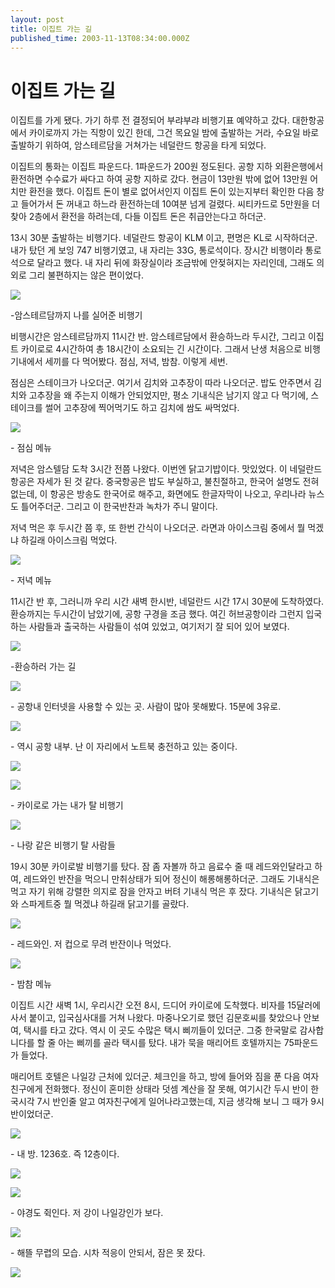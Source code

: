 ```yaml
---
layout: post
title: 이집트 가는 길
published_time: 2003-11-13T08:34:00.000Z
---
```


# 이집트 가는 길


이집트를 가게 됐다. 가기 하루 전 결정되어 부랴부랴 비행기표 예약하고 갔다. 대한항공에서 카이로까지 가는 직항이 있긴 한데, 그건 목요일 밤에 출발하는 거라, 수요일 바로 출발하기 위하여, 암스테르담을 거쳐가는 네덜란드 항공을 타게 되었다.

이집트의 통화는 이집트 파운드다. 1파운드가 200원 정도된다. 공항 지하 외환은행에서 환전하면 수수료가 싸다고 하여 공항 지하로 갔다. 현금이 13만원 밖에 없어 13만원 어치만 환전을 했다. 이집트 돈이 별로 없어서인지 이집트 돈이 있는지부터 확인한 다음 창고 들어가서 돈 꺼내고 하느라 환전하는데 10여분 넘게 걸렸다. 씨티카드로 5만원을 더 찾아 2층에서 환전을 하려는데, 다들 이집트 돈은 취급안는다고 하더군.

13시 30분 출발하는 비행기다. 네덜란드 항공이 KLM 이고, 편명은 KL로 시작하더군. 내가 탔던 게 보잉 747 비행기였고, 내 자리는 33G, 통로석이다. 장시간 비행이라 통로석으로 달라고 했다. 내 자리 뒤에 화장실이라 조금밖에 안젖혀지는 자리인데, 그래도 의외로 그리 불편하지는 않은 편이었다.

![](../pds/200902/04/80/a0109780_4989795ea4296.jpg)

-암스테르담까지 나를 실어준 비행기

비행시간은 암스테르담까지 11시간 반. 암스테르담에서 환승하느라 두시간, 그리고 이집트 카이로로 4시간하여 총 18시간이 소요되는 긴 시간이다. 그래서 난생 처음으로 비행기내에서 세끼를 다 먹어봤다. 점심, 저녁, 밤참. 이렇게 세번.

점심은 스테이크가 나오더군. 여기서 김치와 고추장이 따라 나오더군. 밥도 안주면서 김치와 고추장을 왜 주는지 이해가 안되었지만, 평소 기내식은 남기지 않고 다 먹기에, 스테이크를 썰어 고추장에 찍어먹기도 하고 김치에 쌈도 싸먹었다.

![](../pds/200902/04/80/a0109780_4989795eaecea.jpg)

\- 점심 메뉴

저녁은 암스텔담 도착 3시간 전쯤 나왔다. 이번엔 닭고기밥이다. 맛있었다. 이 네덜란드 항공은 자세가 된 것 같다. 중국항공은 밥도 부실하고, 불친절하고, 한국어 설명도 전혀 없는데, 이 항공은 방송도 한국어로 해주고, 화면에도 한글자막이 나오고, 우리나라 뉴스도 틀어주더군. 그리고 이 한국반찬과 녹차가 주니 말이다.

저녁 먹은 후 두시간 쯤 후, 또 한번 간식이 나오더군. 라면과 아이스크림 중에서 뭘 먹겠냐 하길래 아이스크림 먹었다.

![](../pds/200902/04/80/a0109780_4989795ee6abc.jpg)

\- 저녁 메뉴

11시간 반 후, 그러니까 우리 시간 새벽 한시반, 네덜란드 시간 17시 30분에 도착하였다. 환승까지는 두시간이 남았기에, 공항 구경을 조금 했다. 여긴 허브공항이라 그런지 입국하는 사람들과 출국하는 사람들이 섞여 있었고, 여기저기 잘 되어 있어 보였다.

![](../pds/200902/04/80/a0109780_4989795ef0dd4.jpg)

-환승하러 가는 길

![](../pds/200902/04/80/a0109780_4989795f110db.jpg)

\- 공항내 인터넷을 사용할 수 있는 곳. 사람이 많아 못해봤다. 15분에 3유로.

![](../pds/200902/04/80/a0109780_4989795f242ce.jpg)

\- 역시 공항 내부. 난 이 자리에서 노트북 충전하고 있는 중이다.

![](../pds/200902/04/80/a0109780_4989795f45b2c.jpg)

![](../pds/200902/04/80/a0109780_4989795f4bf5b.jpg)

\- 카이로로 가는 내가 탈 비행기

![](../pds/200902/04/80/a0109780_4989795f54f03.jpg)

\- 나랑 같은 비행기 탈 사람들

19시 30분 카이로발 비행기를 탔다. 잠 좀 자볼까 하고 음료수 줄 때 레드와인달라고 하여, 레드와인 반잔을 먹으니 만취상태가 되어 정신이 해롱해롱하더군. 그래도 기내식은 먹고 자기 위해 강렬한 의지로 잠을 안자고 버텨 기내식 먹은 후 잤다. 기내식은 닭고기와 스파게트중 뭘 먹겠냐 하길래 닭고기를 골랐다.

![](../pds/200902/04/80/a0109780_4989795f6155b.jpg)

\- 레드와인. 저 컵으로 무려 반잔이나 먹었다.

![](../pds/200902/04/80/a0109780_4989795f6f04c.jpg)

\- 밤참 메뉴

이집트 시간 새벽 1시, 우리시간 오전 8시, 드디어 카이로에 도착했다. 비자를 15달러에 사서 붙이고, 입국심사대를 거쳐 나왔다. 마중나오기로 했던 김문호씨를 찾았으나 안보여, 택시를 타고 갔다. 역시 이 곳도 수많은 택시 삐끼들이 있더군. 그중 한국말로 감사합니다를 할 줄 아는 삐끼를 골라 택시를 탔다. 내가 묵을 매리어트 호텔까지는 75파운드가 들었다.

매리어트 호텔은 나일강 근처에 있더군. 체크인을 하고, 방에 들어와 짐을 푼 다음 여자친구에게 전화했다. 정신이 혼미한 상태라 덧셈 계산을 잘 못해, 여기시간 두시 반이 한국시각 7시 반인줄 알고 여자친구에게 일어나라고했는데, 지금 생각해 보니 그 때가 9시 반이었더군.

![](../pds/200902/04/80/a0109780_4989795f7f362.jpg)

\- 내 방. 1236호. 즉 12층이다.

![](../pds/200902/04/80/a0109780_4989795f95e6e.jpg)

![](../pds/200902/04/80/a0109780_4989795fa4d76.jpg)

\- 야경도 쥑인다. 저 강이 나일강인가 보다.

![](../pds/200902/04/80/a0109780_4989795faec8b.jpg)

\- 해뜰 무렵의 모습. 시차 적응이 안되서, 잠은 못 잤다.

![](../pds/200902/04/80/a0109780_4989795fb6433.jpg)

